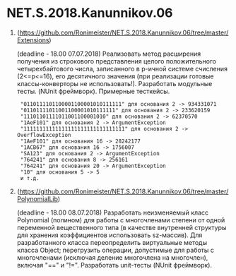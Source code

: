 # NET.S.2018.Kanunnikov.06


1. (https://github.com/Ronimeister/NET.S.2018.Kanunnikov.06/tree/master/Extensions)    

    (deadline - 18.00 07.07.2018) Реализовать метод расширения получения из строкового представления целого положительного четырехбайтового числа, записанного в p-ичной системе счисления (2<=p<=16), его десятичного значения (при реализации готовые классы-конверторы не использовать!). Разработать модульные тесты. (NUnit фреймворк). Примерные тесткейсы.

        "0110111101100001100001010111111" для основания 2 -> 934331071
        "01101111011001100001010111111" для основания 2 -> 233620159
        "11101101111011001100001010" для основания 2 -> 62370570
        "1AeF101" для основания 2 -> ArgumentException
        "11111111111111111111111111111111" для основания 2 -> OverflowException
        "1AeF101" для основания 16 -> 28242177
        "1ACB67" для основания 16 -> 1756007
        "SA123" для основания 2 -> ArgumentException
        "764241" для основания 8 -> 256161
        "764241" для основания 20 -> ArgumentException
        "10" для основания 5 -> 5
        и т.д.


2. (https://github.com/Ronimeister/NET.S.2018.Kanunnikov.06/tree/master/PolynomialLib)


    (deadline - 18.00 08.07.2018) Разработать неизменяемый класс Polynomial (полином) для работы с многочленами степени от одной переменной вещественного типа (в качестве внутренней структуры для хранения коэффициентов использовать sz-массив). Для разработанного класса переопределить виртуальные методы класса Object; перегрузить операции, допустимые для работы с многочленами (исключая деление многочлена на многочлен), включая "==" и "!=". Разработать unit-тесты (NUnit фреймворк).
